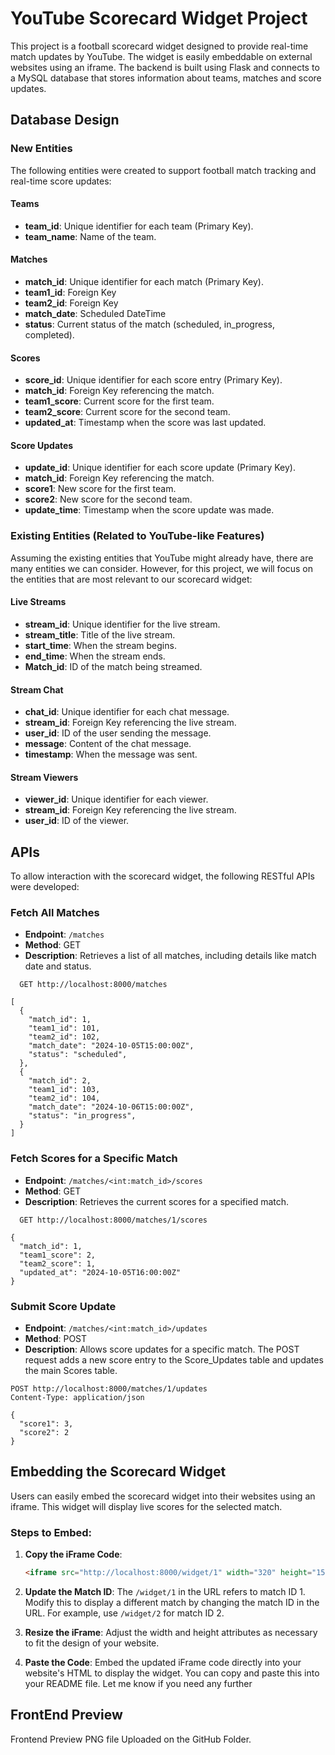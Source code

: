 # YouTube Scorecard Widget Project

This project is a football scorecard widget designed to provide real-time match updates by YouTube. The widget is easily embeddable on external websites using an iframe. The backend is built using Flask and connects to a MySQL database that stores information about teams, matches and score updates.

## Database Design

### New Entities
The following entities were created to support football match tracking and real-time score updates:

#### Teams
- **team_id**: Unique identifier for each team (Primary Key).
- **team_name**: Name of the team.

#### Matches
- **match_id**: Unique identifier for each match (Primary Key).
- **team1_id**: Foreign Key 
- **team2_id**: Foreign Key 
- **match_date**: Scheduled DateTime
- **status**: Current status of the match (scheduled, in_progress, completed).

#### Scores
- **score_id**: Unique identifier for each score entry (Primary Key).
- **match_id**: Foreign Key referencing the match.
- **team1_score**: Current score for the first team.
- **team2_score**: Current score for the second team.
- **updated_at**: Timestamp when the score was last updated.

#### Score Updates
- **update_id**: Unique identifier for each score update (Primary Key).
- **match_id**: Foreign Key referencing the match.
- **score1**: New score for the first team.
- **score2**: New score for the second team.
- **update_time**: Timestamp when the score update was made.

### Existing Entities (Related to YouTube-like Features)
Assuming the existing entities that YouTube might already have, there are many entities we can consider. However, for this project, we will focus on the entities that are most relevant to our scorecard widget:


#### Live Streams
- **stream_id**: Unique identifier for the live stream.
- **stream_title**: Title of the live stream.
- **start_time**: When the stream begins.
- **end_time**: When the stream ends.
- **Match_id**: ID of the match being streamed.

#### Stream Chat
- **chat_id**: Unique identifier for each chat message.
- **stream_id**: Foreign Key referencing the live stream.
- **user_id**: ID of the user sending the message.
- **message**: Content of the chat message.
- **timestamp**: When the message was sent.

#### Stream Viewers
- **viewer_id**: Unique identifier for each viewer.
- **stream_id**: Foreign Key referencing the live stream.
- **user_id**: ID of the viewer.

## APIs

To allow interaction with the scorecard widget, the following RESTful APIs were developed:

### Fetch All Matches
- **Endpoint**: `/matches`
- **Method**: GET
- **Description**: Retrieves a list of all matches, including details like match date and status.
```http
  GET http://localhost:8000/matches

[
  {
    "match_id": 1,
    "team1_id": 101,
    "team2_id": 102,
    "match_date": "2024-10-05T15:00:00Z",
    "status": "scheduled",
  },
  {
    "match_id": 2,
    "team1_id": 103,
    "team2_id": 104,
    "match_date": "2024-10-06T15:00:00Z",
    "status": "in_progress",
  }
]
  ````

### Fetch Scores for a Specific Match
- **Endpoint**: `/matches/<int:match_id>/scores`
- **Method**: GET
- **Description**: Retrieves the current scores for a specified match.
```
  GET http://localhost:8000/matches/1/scores

{
  "match_id": 1,
  "team1_score": 2,
  "team2_score": 1,
  "updated_at": "2024-10-05T16:00:00Z"
}

  ```

### Submit Score Update
- **Endpoint**: `/matches/<int:match_id>/updates`
- **Method**: POST
- **Description**: Allows score updates for a specific match. The POST request adds a new score entry to the Score_Updates table and updates the main Scores table.

```
POST http://localhost:8000/matches/1/updates
Content-Type: application/json

{
  "score1": 3,
  "score2": 2
}

```

## Embedding the Scorecard Widget

Users can easily embed the scorecard widget into their websites using an iframe. This widget will display live scores for the selected match.

### Steps to Embed:
1. **Copy the iFrame Code**:
   ```html
   <iframe src="http://localhost:8000/widget/1" width="320" height="150" frameborder="0" scrolling="no"></iframe>

2. **Update the Match ID**: The `/widget/1` in the URL refers to match ID 1. Modify this to display a different match by changing the match ID in the URL. For example, use `/widget/2` for match ID 2.

3. **Resize the iFrame**: Adjust the width and height attributes as necessary to fit the design of your website.

4. **Paste the Code**: Embed the updated iFrame code directly into your website's HTML to display the widget.
You can copy and paste this into your README file. Let me know if you need any further 

## FrontEnd Preview 
Frontend Preview PNG file Uploaded on the GitHub Folder.

